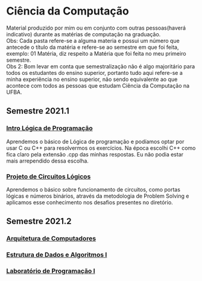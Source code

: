 <h1>Ciência da Computação</h1>
<p>Material produzido por mim ou em conjunto com outras pessoas(haverá indicativo) durante as matérias de computação na graduação.<br>
Obs: Cada pasta refere-se a alguma materia e possui um número que antecede o título da matéria e refere-se ao semestre
em que foi feita, exemplo: 01 Matéria, diz respeito a Matéria que foi feita no meu primeiro semestre.<br>
Obs 2: Bom levar em conta que semestralização não é algo majoritário para todos os estudantes do ensino superior, portanto tudo aqui refere-se a minha experiência no ensino superior, não sendo equivalente ao que acontece com todos as pessoas que estudam Ciência da Computação na UFBA.</p>
<h2>Semestre 2021.1</h2>
<h3><a href="https://github.com/LucasDSL/Faculdade/tree/main/Intro%20Lógica%20de%20Programação">Intro Lógica de Programação</a></h3>
<p>Aprendemos o básico de Lógica de programação e podíamos optar por usar C ou C++ para resolvermos os exercícios. Na época escolhi C++ como fica claro pela extensão .cpp das minhas respostas. Eu não podia estar mais arrependido dessa escolha.</p>
<h3><a href="https://github.com/LucasDSL/Faculdade/tree/main/Projeto%20de%20Circuitos%20Lógicos">Projeto de Circuitos Lógicos</a></h3>
<p>Aprendemos o básico sobre funcionamento de circuitos, como portas lógicas e números binários, através da metodologia de Problem Solving e aplicamos esse conhecimento nos desafios presentes no diretório.</p>
<h2>Semestre 2021.2</h2>
<h3><a href="https://github.com/LucasDSL/Faculdade/tree/main/Arquitetura%20de%20Computadores">Arquitetura de Computadores</a></h3>
<h3><a href="https://github.com/LucasDSL/Faculdade/tree/main/Estrutura%20de%20Dados%20e%20Algoritmos%20I">Estrutura de Dados e Algoritmos I</a></h3>
<h3><a href="https://github.com/LucasDSL/Faculdade/tree/main/Laboratório%20de%20Programação%20I">Laboratório de Programação I</a></h3>
